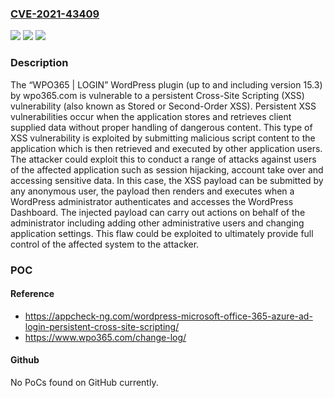 ### [CVE-2021-43409](https://cve.mitre.org/cgi-bin/cvename.cgi?name=CVE-2021-43409)
![](https://img.shields.io/static/v1?label=Product&message=WordPress%20%2B%20Microsoft%20Office%20365%20%2F%20Azure%20AD%20%7C%20LOGIN&color=blue)
![](https://img.shields.io/static/v1?label=Version&message=%3C%2015.3%20&color=brighgreen)
![](https://img.shields.io/static/v1?label=Vulnerability&message=CWE-79%20Cross-site%20Scripting%20(XSS)&color=brighgreen)

### Description

The “WPO365 | LOGIN” WordPress plugin (up to and including version 15.3) by wpo365.com is vulnerable to a persistent Cross-Site Scripting (XSS) vulnerability (also known as Stored or Second-Order XSS). Persistent XSS vulnerabilities occur when the application stores and retrieves client supplied data without proper handling of dangerous content. This type of XSS vulnerability is exploited by submitting malicious script content to the application which is then retrieved and executed by other application users. The attacker could exploit this to conduct a range of attacks against users of the affected application such as session hijacking, account take over and accessing sensitive data. In this case, the XSS payload can be submitted by any anonymous user, the payload then renders and executes when a WordPress administrator authenticates and accesses the WordPress Dashboard. The injected payload can carry out actions on behalf of the administrator including adding other administrative users and changing application settings. This flaw could be exploited to ultimately provide full control of the affected system to the attacker.

### POC

#### Reference
- https://appcheck-ng.com/wordpress-microsoft-office-365-azure-ad-login-persistent-cross-site-scripting/
- https://www.wpo365.com/change-log/

#### Github
No PoCs found on GitHub currently.

